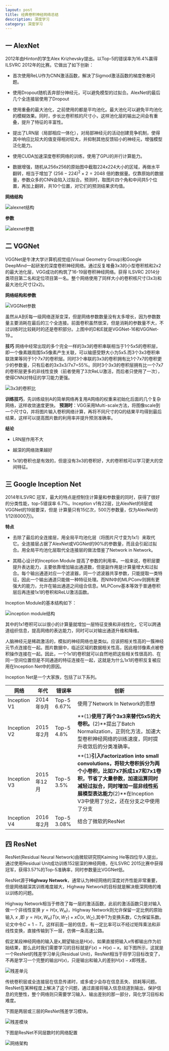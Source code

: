 ```yaml
---
layout: post
title: 经典卷积神经网络总结
description: 深度学习
category: 深度学习
---
```


## 一  AlexNet

2012年由Hinton的学生Alex Krizhevsky提出。以Top-5的错误率为16.4%赢得ILSVRC 2012年的比赛。它做出了如下创新：

+ 首次使用ReLU作为CNN激活函数，解决了Sigmod激活函数的梯度弥散问题。

+ 使用Dropout随机丢弃部分神经元，可以避免模型的过拟合。AlexNet的最后几个全连接层使用了Dropout

+ 使用重叠的最大池化，之前使用的都是平均池化。最大池化可以避免平均池化的模糊效果。同时，步长比卷积核的尺寸小，这样池化层的输出之间会有重叠，提升了特征的丰富性。

+ 提出了LRN层（局部相应一体化），对局部神经元的活动创建竞争机制，使得其中响应比较大的值变得相对较大，并抑制其他反馈较小的神经元，增强模型泛化能力。

+ 使用CUDA加速深度卷积网络的训练，使用了GPU的并行计算能力。

+ 数据增强，随机从256x256的原始图中截取224x224大小的区域，再做水平翻转，相当于增加了 $(256-224)^2\times 2=2048$ 倍的数据量。仅靠原始的数据量，参数众多的CNN会陷入过拟合。预测时，取图片四个角和中间共5个位置，再加上翻转，共10个位置，对它们的预测结果求均值。


**网络结构**

![alexnet结构](/images/blog/AlexNet_struct.jpg)

 

**参数**


 
![alexnet参数](/images/blog/alexnet-params.jpg)

## 二  VGGNet

VGGNet是牛津大学计算机视觉组(Visual Geometry Group)和Google DeepMind一起研发的深度卷积神经网络。通过反复堆叠3x3的小型卷积核和2x2的最大池化层，VGG成功的构筑了16-19层卷积神经网络。获得 ILSVRC 2014分类项目第二名和定位项目第一名。整个网络使用了同样大小的卷积核尺寸(3x3)和最大池化尺寸(2x2)。

**网络结构和参数**

![VGGNet参数](/images/blog/VGGNet.png)



虽然从A到E每一级网络逐渐变深，但是网络参数数量没有太多增长，因为参数数量主要消耗在最后的三个全连接。前面卷积虽然很深，但是消耗的参数量不大，不过训练时比较耗时的还是卷积部分。上图中的D和E就是VGGNet-16和VGGNet-19.。

**技巧**
 网络中经常出现的多个完全一样的3x3的卷积串联相当于1个5x5的卷积层，即一个像素跟周围5x5像素产生关联，可以输感受野大小为5x5.而3个3x3卷积串联效果等同于1个7x7的卷积层。同时3个串联的3x3的卷积拥有比1个7x7的卷积更少的参数量，只有后者的3x3x3/7x7=55%。同时3个3x3的卷积层拥有比一个7x7的卷积层更多的非线性变换（前者使用了3次ReLU激活，而后者只使用了一次），使得CNN对特征的学习能力更强。

![3x3的卷积比](/images/blog/vgg_3x3.jpg)


 
**训练技巧**，先训练级别A的简单网络再复用A网络的权重来初始化后面的几个复杂网络，这样收敛速度更快。
**预测时**：VGG采用Multi-scale方法，将图像scale到一个尺寸Q，并将图片输入卷积网络计算，再将不同尺寸的Q的结果平均得到最后结果，这样可以提高图片数的利用率并提升预测准确率。

**结论**

+ LRN层作用不大

+ 越深的网络效果越好

+ 1x1的卷积也是有效的，但是没有3x3的卷积好，大的卷积核可以学习更大的空间特征。


##  三 Google Inception Net

2014年ILSVRC 冠军，最大的特点是控制住计算量和参数量的同时，获得了很好的分类性能，top-5错误率 6.7%。Inception v1有22层，比AlexNet的8层或VGGNet的19层要深，但是 计算量只有15亿次，500万参数量，仅为AlexNet的1/12(6000万)。

**特点**

+ 去除了最后的全连接层，用全局平均池化层（将图片尺寸变为1x1）来取代它。全连接层占据了AlexNet或VGGNet的90%的参数量，而且会引起过拟合。用全局平均池化层取代全连接层的做法借鉴了Network in Network。

+ 其精心设计的Inception Module 提高了参数的利用率。一般来说，卷积层要提升表达能力，主要依靠增加输出通道数，但是副作用是计算量增大和过拟合。每个输出通道对应一个滤波器，同一个滤波器共享参数，只能提取一类特征，因此一个输出通道只能做一种特征处理。而NIN中的MLPConv则拥有更强大的能力，允许在输出通道之间组合信息。MLPConv基本等效于普通卷积层后再连接1x1的卷积和ReLU激活函数。


Inception Module的基本结构如下：

![inception module结构](/images/blog/inception_module.jpg)


 其中的1x1卷积可以以很小的计算量就增加一层特征变换和非线性化，它可以跨通道组织信息，提高网络的表达能力，同时可以对输出通道升维和降维。

人脑神经元是稀疏激活的，模拟的神经网络也是类似。应该把相关性高的一簇神经元节点连接在一起。图片数据中，临近区域的数据相关性高，因此相邻像素点被卷积操作连接在一起。因此，一个1x1的卷积就可以自然地把这些相关性很高的、在同一空间位置但是不同通道的特征连接在一起，这就是为什么1x1的卷积反复被应用在Inception Net中的原因。


Inception Net是一个大家族，包括了以下系列。

|网络|年代|错误率|创新|
|---|---|---|---|
|Inception V1|2014年9月| Top-5 6.67%|使用了Network In Network的思想|
|Inception V2|2015年2月|Top-5 4.8%|**(1)**使用了两个3x3来替代5x5的大卷积。**(2)**提出了Batch Normalization，正则化方法，加速大型卷积神经网络的训练速度，同时提升收敛后的分类准确率。|
|Inception V3|2015年12月|Top-5 3.5%|**(1)**引入Factorization into small convolutions，将较大卷积拆分为两个小卷积，比如7x7拆成1x7和7x1卷积，节省了大量参数，加速运算同时减轻过拟合，同时增加一层非线性拓展模型表达能力**(2)**在Inception V3中使用了分之，还在分支之中使用了分支|
|Inception V4|2016年2月|Top-5 3.08%|结合了微软的ResNet|

##  四  ResNet

ResNet(Residual Neural Network)由微软研究院Kaiming He等四位华人提出，通过使用Residual Unit成功训练152层深的神经网络，在ILSVRC 2015比赛中获得冠军，获得3.57%的Top-5准确率，同时参数量比VGGNet低。

ResNet源于**Highway Network**，通常认为神经网络的深度对齐性能非常重要，但是网络越深其训练难度越大，Highway Network的目标就是解决极深网络的难以训练的问题。


Highway Network相当于修改了每一层的激活函数，此前的激活函数只是对输入做一个非线性变换 $y=H(x,W_H)$，Highway Network则允许保留一定比例的原始输入 $x$ ,即 $y=H(x,W_H)\dot T(x,W_T)+x\dot C(x,W_C)$,其中T为变换系数，C为保留系数。论文中令$C=1-T$。这样前面一层的信息，有一定比率可以不经过矩阵乘法和非线性变换，直接传输到下一层，仿佛一条高速公路。

假定某段神经网络的输入是x,期望输出是$H(x)$，如果直接把输入x传都输出作为初始结果，那么此时我们需要学习的目标就是$F(x)=H(x)-x$。如下图所示，这就是一个ResNet的残差学习单元(Residual Unit)，ResNet相当于将学习目标改变了，不再是学习一个完整的输出$H(x)$，只是输出和输入的差别$H(x)-x$即残差。

![残差单元](/images/blog/Residual_Unit.png)


 
传统卷积层或全连接层在信息传递时，或多或少会存在信息丢失、损耗等问题。ResNet在某种程度上解决了这个问题，通过直接将输入信息绕道到输出，保护信息的完整性，整个网络则只需要学习输入、输出差别的那一部分，简化学习目标和难度。

下图是两层或三层的ResNet残差学习模块。

![残差模块](/images/blog/resnet_block.jpg)

下图是ResNet不同层数时的网络配置

![网络架构](/images/blog/resnet_architecture.png)


 
